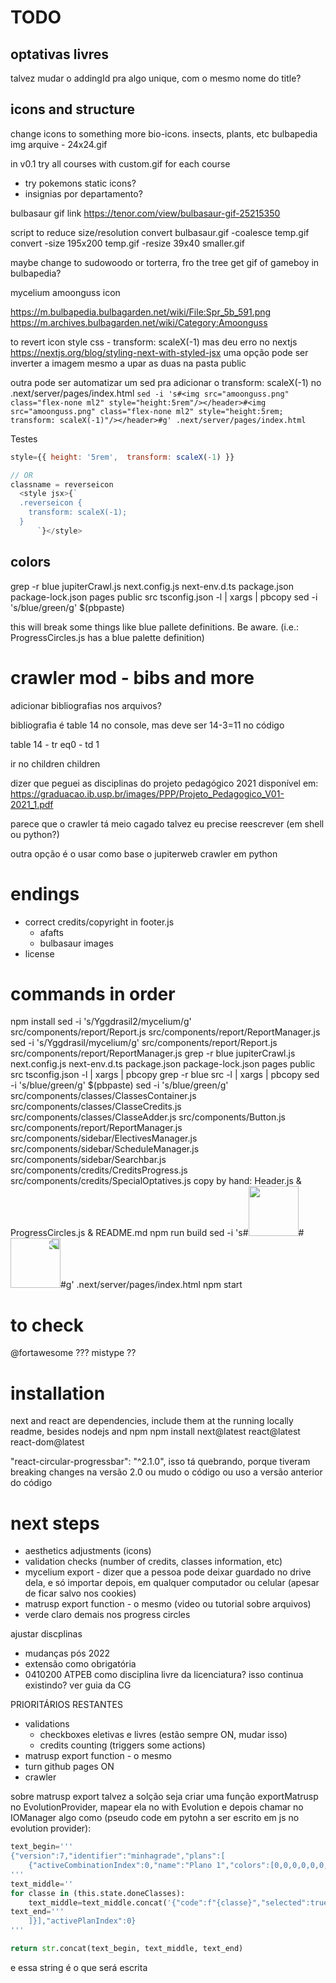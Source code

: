 # TODO

## optativas livres

talvez mudar o addingId pra algo unique, com o mesmo nome do title?



## icons and structure

change icons to something more bio-icons. insects, plants, etc
bulbapedia img arquive - 24x24.gif

in v0.1 try all courses with custom.gif
for each course
- try pokemons static icons?
- insignias por departamento?


bulbasaur gif link
https://tenor.com/view/bulbasaur-gif-25215350

script to reduce size/resolution
convert bulbasaur.gif -coalesce temp.gif
convert -size 195x200 temp.gif -resize 39x40 smaller.gif

maybe change to sudowoodo or torterra, fro the tree
get gif of gameboy in bulbapedia?



mycelium amoonguss icon

https://m.bulbapedia.bulbagarden.net/wiki/File:Spr_5b_591.png
https://m.archives.bulbagarden.net/wiki/Category:Amoonguss

to revert icon
style css - transform: scaleX(-1)
mas deu erro no nextjs
https://nextjs.org/blog/styling-next-with-styled-jsx
uma opção pode ser inverter a imagem mesmo a upar as duas na pasta public

outra pode ser automatizar um sed pra adicionar o transform: scaleX(-1) no .next/server/pages/index.html
`sed -i 's#<img src="amoonguss.png" class="flex-none ml2" style="height:5rem"/></header>#<img src="amoonguss.png" class="flex-none ml2" style="height:5rem; transform: scaleX(-1)"/></header>#g' .next/server/pages/index.html`

Testes
```js
style={{ height: '5rem',  transform: scaleX(-1) }}

// OR
classname = reverseicon
  <style jsx>{`
  .reverseicon {
    transform: scaleX(-1);
  }
      `}</style>
```




## colors


grep -r blue jupiterCrawl.js next.config.js next-env.d.ts package.json package-lock.json pages public src tsconfig.json -l | xargs | pbcopy
sed -i 's/blue/green/g' $(pbpaste)

this will break some things like blue pallete definitions. Be aware. (i.e.: ProgressCircles.js has a blue palette definition)




# crawler mod - bibs and more


adicionar bibliografias nos arquivos?

bibliografia é table 14 no console, mas deve ser 14-3=11 no código

table 14 - tr eq0 - td 1

ir no children children



dizer que peguei as disciplinas do projeto pedagógico 2021
disponível em: https://graduacao.ib.usp.br/images/PPP/Projeto_Pedagogico_V01-2021_1.pdf


parece que o crawler tá meio cagado
talvez eu precise reescrever (em shell ou python?)

outra opção é o usar como base o jupiterweb crawler em python


# endings

- correct credits/copyright in footer.js
    - afafts
    - bulbasaur images
- license

# commands in order

npm install
sed -i 's/Yggdrasil2/mycelium/g' src/components/report/Report.js src/components/report/ReportManager.js
sed -i 's/Yggdrasil/mycelium/g' src/components/report/Report.js src/components/report/ReportManager.js
grep -r blue jupiterCrawl.js next.config.js next-env.d.ts package.json package-lock.json pages public src tsconfig.json -l | xargs | pbcopy
grep -r blue src -l | xargs | pbcopy
sed -i 's/blue/green/g' $(pbpaste)
sed -i 's/blue/green/g' src/components/classes/ClassesContainer.js src/components/classes/ClasseCredits.js src/components/classes/ClasseAdder.js src/components/Button.js src/components/report/ReportManager.js src/components/sidebar/ElectivesManager.js src/components/sidebar/ScheduleManager.js src/components/sidebar/Searchbar.js src/components/credits/CreditsProgress.js src/components/credits/SpecialOptatives.js
copy by hand: Header.js & ProgressCircles.js & README.md
npm run build
sed -i 's#<img src="amoonguss.png" class="flex-none ml2" style="height:5rem"/></header>#<img src="amoonguss.png" class="flex-none ml2" style="height:5rem; transform: scaleX(-1)"/></header>#g' .next/server/pages/index.html
npm start


# to check

@fortawesome ??? mistype ??



# installation

next and react are dependencies, include them at the running locally readme, besides nodejs and npm
npm install next@latest react@latest react-dom@latest


"react-circular-progressbar": "^2.1.0",
isso tá quebrando, porque tiveram breaking changes na versão 2.0
ou mudo o código ou uso a versão anterior do código


# next steps

- aesthetics adjustments (icons)
- validation checks (number of credits, classes information, etc)
- mycelium export - dizer que a pessoa pode deixar guardado no drive dela, e só importar depois, em qualquer computador ou celular (apesar de ficar salvo nos cookies)
- matrusp export function - o mesmo (video ou tutorial sobre arquivos)
- verde claro demais nos progress circles


ajustar discplinas
- mudanças pós 2022
- extensão como obrigatória
- 0410200 ATPEB como disciplina livre da licenciatura? isso continua existindo? ver guia da CG




PRIORITÁRIOS RESTANTES
- validations
    - checkboxes eletivas e livres (estão sempre ON, mudar isso)
    - credits counting (triggers some actions)
- matrusp export function - o mesmo
- turn github pages ON
- crawler



sobre matrusp export
talvez a solção seja criar uma função exportMatrusp no EvolutionProvider, mapear ela no with Evolution e depois chamar no IOManager
algo como (pseudo code em pytohn a ser escrito em js no evolution provider):

```python
text_begin='''
{"version":7,"identifier":"minhagrade","plans":[
    {"activeCombinationIndex":0,"name":"Plano 1","colors":[0,0,0,0,0,0,0,0,0,0,0,0,0],"lectures":[
'''
text_middle=''
for classe in (this.state.doneClasses):
    text_middle=text_middle.concat('{"code":f"{classe}","selected":true},')
text_end='''
    ]}],"activePlanIndex":0}
'''

return str.concat(text_begin, text_middle, text_end)
```

e essa string é o que será escrita
